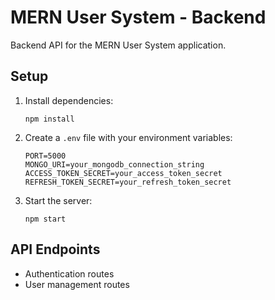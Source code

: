 # MERN User System - Backend

Backend API for the MERN User System application.

## Setup

1. Install dependencies:
   ```
   npm install
   ```

2. Create a `.env` file with your environment variables:
   ```
   PORT=5000
   MONGO_URI=your_mongodb_connection_string
   ACCESS_TOKEN_SECRET=your_access_token_secret
   REFRESH_TOKEN_SECRET=your_refresh_token_secret
   ```

3. Start the server:
   ```
   npm start
   ```

## API Endpoints

- Authentication routes
- User management routes